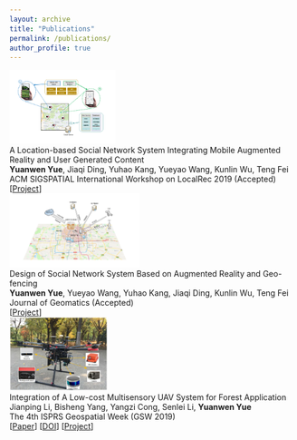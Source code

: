 ```yaml
---
layout: archive
title: "Publications"
permalink: /publications/
author_profile: true
---
```


<div class="pub-container">
    <div class="pub-thumb"><img src="/images/ici2.0.png" style="height:130px"></div>
    <div class="pub-content">
        <div class="pub-title">A Location-based Social Network System Integrating Mobile Augmented Reality and User Generated Content</div>
        <div class="pub-author"><b>Yuanwen Yue</b>, Jiaqi Ding, Yuhao Kang, Yueyao Wang, Kunlin Wu, Teng Fei</div>
        <div class="pub-conf">ACM SIGSPATIAL International Workshop on LocalRec 2019 (Accepted)</div>
        <div class="pub-link">
        [<a href="http://yueyw.net/portfolio/ici/">Project</a>]</div>
    </div>
</div>

<div class="pub-container">
    <div class="pub-thumb"><img src="/images/ici_system.png" style="height:130px"></div>
    <div class="pub-content">
        <div class="pub-title">Design of Social Network System Based on Augmented Reality and Geo-fencing</div>
        <div class="pub-author"><b>Yuanwen Yue</b>, Yueyao Wang, Yuhao Kang, Jiaqi Ding, Kunlin Wu, Teng Fei</div>
        <div class="pub-conf">Journal of Geomatics (Accepted)</div>
        <div class="pub-link">
        [<a href="http://yueyw.net/portfolio/ici/">Project</a>]</div>
    </div>
</div>

<div class="pub-container">
    <div class="pub-thumb"><img src="/images/kylin_uav.png" style="height:130px"></div>
    <div class="pub-content">
        <div class="pub-title">Integration of A Low-cost Multisensory UAV System for Forest Application</div>
        <div class="pub-author">Jianping Li, Bisheng Yang, Yangzi Cong, Senlei Li, <b>Yuanwen Yue</b></div>
        <div class="pub-conf">The 4th ISPRS Geospatial Week (GSW 2019)</div>
        <div class="pub-link">[<a href="https://yueyuanwen.github.io/files/UAV_GSW2019.pdf">Paper</a>]
        [<a href="https://doi.org/10.5194/isprs-archives-XLII-2-W13-1027-2019">DOI</a>]
        [<a href="http://yueyw.net/portfolio/kylin/">Project</a>]</div>
    </div>
</div>
